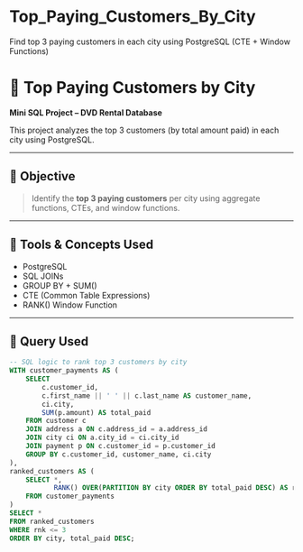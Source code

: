 # Top_Paying_Customers_By_City
Find top 3 paying customers in each city using PostgreSQL (CTE + Window Functions)
# 💼 Top Paying Customers by City

**Mini SQL Project – DVD Rental Database**

This project analyzes the top 3 customers (by total amount paid) in each city using PostgreSQL.

---

## 🧠 Objective

> Identify the **top 3 paying customers** per city using aggregate functions, CTEs, and window functions.

---

## 🔧 Tools & Concepts Used

- PostgreSQL
- SQL JOINs
- GROUP BY + SUM()
- CTE (Common Table Expressions)
- RANK() Window Function

---

## 🧪 Query Used

```sql
-- SQL logic to rank top 3 customers by city
WITH customer_payments AS (
    SELECT 
        c.customer_id,
        c.first_name || ' ' || c.last_name AS customer_name,
        ci.city,
        SUM(p.amount) AS total_paid
    FROM customer c
    JOIN address a ON c.address_id = a.address_id
    JOIN city ci ON a.city_id = ci.city_id
    JOIN payment p ON c.customer_id = p.customer_id
    GROUP BY c.customer_id, customer_name, ci.city
),
ranked_customers AS (
    SELECT *,
           RANK() OVER(PARTITION BY city ORDER BY total_paid DESC) AS rnk
    FROM customer_payments
)
SELECT * 
FROM ranked_customers
WHERE rnk <= 3
ORDER BY city, total_paid DESC;
